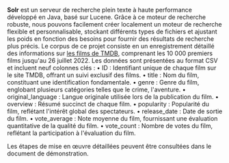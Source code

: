 **Solr** est un serveur de recherche plein texte à haute performance développé en Java, basé sur Lucene. Grâce à ce moteur de recherche robuste, nous pouvons facilement créer localement un moteur de recherche flexible et personnalisable, stockant différents types de fichiers et ajustant les poids en fonction des besoins pour fournir des résultats de recherche plus précis.
Le corpus de ce projet consiste en un enregistrement détaillé des informations sur [les films de TMDB]({https://www.kaggle.com/datasets/muqarrishzaib/tmdb-10000-movies-dataset}), comprenant les 10 000 premiers films jusqu'au 26 juillet 2022. Les données sont 
présentées au format CSV et incluent neuf colonnes clés :
• ID : Identifiant unique de chaque film sur le site TMDB, offrant un suivi exclusif des films.
• title : Nom du film, constituant une identification fondamentale.
• genre : Genre du film, englobant plusieurs catégories telles que le crime, l'aventure.
• original_language : Langue originale utilisée lors de la publication du film.
• overview : Résumé succinct de chaque film.
• popularity : Popularité du film, reflétant l'intérêt global des spectateurs.
• release_date : Date de sortie du film.
• vote_average : Note moyenne du film, fournissant une évaluation quantitative de la qualité du 
film.
• vote_count : Nombre de votes du film, reflétant la participation à l'évaluation du film.

Les étapes de mise en œuvre détaillées peuvent être consultées dans le document de démonstration.